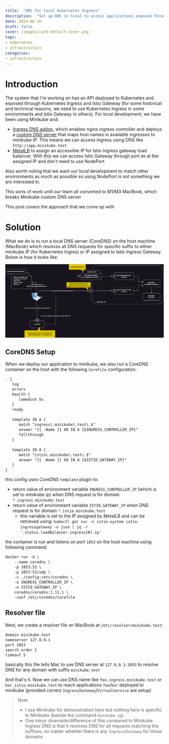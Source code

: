 ```yaml
---
title:  "DNS for local Kubernetes Ingress"
description:  "Set up DNS in local to access applications exposed through Kubernetes Ingress / Istio Gateway"
date: 2024-06-30
draft: false
cover: /images/card-default-cover.png
tags:
- kubernetes
- infrastructure
categories:
- infrastructure
---
```


# Introduction

The system that I'm working on has an API deployed to Kubernetes and exposed through Kubernetes Ingress and Istio Gateway (for some historical and technical reasons, we need to use Kubernetes Ingress in some environments and Istio Gateway in others). For local development, we have been using Minikube and:

- [Ingress DNS addon](https://minikube.sigs.k8s.io/docs/handbook/addons/ingress-dns/), which enables nginx ingress controller and deploys a [custom DNS server](https://hub.docker.com/r/cryptexlabs/minikube-ingress-dns) that maps host names in available ingresses to minikube IP. This means we can access ingress using DNS like `http://app.minikube.test`
- [MetalLB](https://metallb.universe.tf/) to assign an accessible IP for Istio ingress gateway load balancer. With this we can access Istio Gateway through port `80` at the assigned IP and don't need to use NodePort

Also worth noting that we want our local development to match other environments as much as possible so using NodePort is not something we are interested in.

This sorts of work until our team all converted to M1/M3 MacBook, which breaks Minikube custom DNS server

This post covers the approach that we come up with

# Solution

What we do is to run a local DNS server (CoreDNS) on the host machine (MacBook) which resolves all DNS requests for specific suffix to either minikube IP (for Kubernetes Ingres) or IP assigned to Istio Ingress Gateway. Below is how it looks like:

![](images/coredns-setup.png  "CoreDNS Setup")

## CoreDNS Setup

When we deploy our application to minikube, we also run a CoreDNS container on the host with the following `Corefile` configuration:

```
. {
   log
   errors
   health {
      lameduck 5s
   }
   ready

   template IN A {
      match "ingress\.minikube\.test\.$"
      answer "{{ .Name }} 60 IN A {$INGRESS_CONTROLLER_IP}"
      fallthrough
   }

   template IN A {
      match "istio\.minikube\.test\.$"
      answer "{{ .Name }} 60 IN A {$ISTIO_GATEWAY_IP}"
   }
}
```

this config uses CoreDNS `template` plugin to:

- return value of environment variable `INGRESS_CONTROLLER_IP` (which is set to minikube ip) when DNS request is for domain `*.ingress.minikube.test`
- return value of environment variable `ISTIO_GATEWAY_IP` when DNS request is for domain `*.istio.minikube.test`
    - this variable is set to the IP assigned by MetalLB and can be retrieved using: `kubectl get svc -n istio-system istio-ingressgateway -o json | jq -r '.status.loadBalancer.ingress[0].ip'`

the container is run and listens on port `1053` on the host machine using following command:

```shell
docker run -d \
    --name coredns \
    -p 1053:53 \
    -p 1053:53/udp \
    -v ./config:/etc/coredns \
    -e INGRESS_CONTROLLER_IP \
    -e ISTIO_GATEWAY_IP \
    coredns/coredns:1.11.1 \
    -conf /etc/coredns/Corefile
```

## Resolver file

Next, we create a resolver file on MacBook at `/etc/resolver/minikube.test`:

```
domain minikube.test
nameserver 127.0.0.1
port 1053
search_order 1
timeout 5
```

basically this file tells Mac to use DNS server at `127.0.0.1:1053` to resolve DNS for any domain with suffix `minikube.test`

And that's it. Now we can use DNS name like `foo.ingress.minikube.test` or `bar.istio.minikube.test` to reach applications `foo`/`bar` deployed to minikube (provided correct `Ingress`/`Gateway`/`VirtualService` are setup)

> Note
> - I use Minikube for demonstration here but nothing here is specific to Minikube (beside the command `minikube ip`)
> - One minor downside/difference of this compared to Minikube Ingress DNS is that it resolves DNS for all requests matching the suffixes, no matter whether there is any `Ingress`/`Gateway` for those domains

